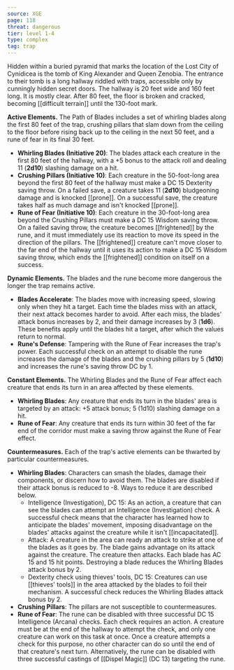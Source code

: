 ```yaml
---
source: XGE
page: 118
threat: dangerous
tier: level 1-4
type: complex
tag: trap
---
```

Hidden within a buried pyramid that marks the location of the Lost City of Cynidicea is the tomb of King Alexander and Queen Zenobia. The entrance to their tomb is a long hallway riddled with traps, accessible only by cunningly hidden secret doors. The hallway is 20 feet wide and 160 feet long. It is mostly clear. After 80 feet, the floor is broken and cracked, becoming [[difficult terrain]] until the 130-foot mark.

**Active Elements.** The Path of Blades includes a set of whirling blades along the first 80 feet of the trap, crushing pillars that slam down from the ceiling to the floor before rising back up to the ceiling in the next 50 feet, and a rune of fear in its final 30 feet.

- **Whirling Blades (Initiative 20)**: The blades attack each creature in the first 80 feet of the hallway, with a +5 bonus to the attack roll and dealing 11 (**2d10**) slashing damage on a hit.
- **Crushing Pillars (Initiative 10)**: Each creature in the 50-foot-long area beyond the first 80 feet of the hallway must make a DC 15 Dexterity saving throw. On a failed save, a creature takes 11 (**2d10**) bludgeoning damage and is knocked [[prone]]. On a successful save, the creature takes half as much damage and isn't knocked [[prone]].
- **Rune of Fear (Initiative 10)**: Each creature in the 30-foot-long area beyond the Crushing Pillars must make a DC 15 Wisdom saving throw. On a failed saving throw, the creature becomes [[frightened]] by the rune, and it must immediately use its reaction to move its speed in the direction of the pillars. The [[frightened]] creature can't move closer to the far end of the hallway until it uses its action to make a DC 15 Wisdom saving throw, which ends the [[frightened]] condition on itself on a success.

**Dynamic Elements.** The blades and the rune become more dangerous the longer the trap remains active.

- **Blades Accelerate**: The blades move with increasing speed, slowing only when they hit a target. Each time the blades miss with an attack, their next attack becomes harder to avoid. After each miss, the blades' attack bonus increases by 2, and their damage increases by 3 (**1d6**). These benefits apply until the blades hit a target, after which the values return to normal.
- **Rune's Defense**: Tampering with the Rune of Fear increases the trap's power. Each successful check on an attempt to disable the rune increases the damage of the blades and the crushing pillars by 5 (**1d10**) and increases the rune's saving throw DC by 1.

**Constant Elements.** The Whirling Blades and the Rune of Fear affect each creature that ends its turn in an area affected by these elements.

- **Whirling Blades**: Any creature that ends its turn in the blades' area is targeted by an attack: +5 attack bonus; 5 (1d10) slashing damage on a hit.
- **Rune of Fear**: Any creature that ends its turn within 30 feet of the far end of the corridor must make a saving throw against the Rune of Fear effect.

**Countermeasures.** Each of the trap's active elements can be thwarted by particular countermeasures.

- **Whirling Blades**: Characters can smash the blades, damage their components, or discern how to avoid them. The blades are disabled if their attack bonus is reduced to -8. Ways to reduce it are described below.
   - Intelligence (Investigation), DC 15: As an action, a creature that can see the blades can attempt an Intelligence (Investigation) check. A successful check means that the character has learned how to anticipate the blades' movement, imposing disadvantage on the blades' attacks against the creature while it isn't [[incapacitated]].
   - Attack: A creature in the area can ready an attack to strike at one of the blades as it goes by. The blade gains advantage on its attack against the creature. The creature then attacks. Each blade has AC 15 and 15 hit points. Destroying a blade reduces the Whirling Blades attack bonus by 2.
   - Dexterity check using thieves' tools, DC 15: Creatures can use [[thieves' tools]] in the area attacked by the blades to foil their mechanism. A successful check reduces the Whirling Blades attack bonus by 2.
- **Crushing Pillars**: The pillars are not susceptible to countermeasures.
- **Rune of Fear**: The rune can be disabled with three successful DC 15 Intelligence (Arcana) checks. Each check requires an action. A creature must be at the end of the hallway to attempt the check, and only one creature can work on this task at once. Once a creature attempts a check for this purpose, no other character can do so until the end of that creature's next turn. Alternatively, the rune can be disabled with three successful castings of [[Dispel Magic]] (DC 13) targeting the rune.

